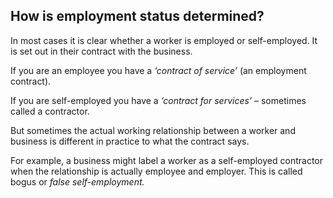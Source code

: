 ##  How is employment status determined?

In most cases it is clear whether a worker is employed or self-employed. It is
set out in their contract with the business.

If you are an employee you have a _‘contract of service’_ (an employment
contract).

If you are self-employed you have a _‘contract for services’_ – sometimes
called a contractor.

But sometimes the actual working relationship between a worker and business is
different in practice to what the contract says.

For example, a business might label a worker as a self-employed contractor
when the relationship is actually employee and employer. This is called bogus
or _false self-employment._

